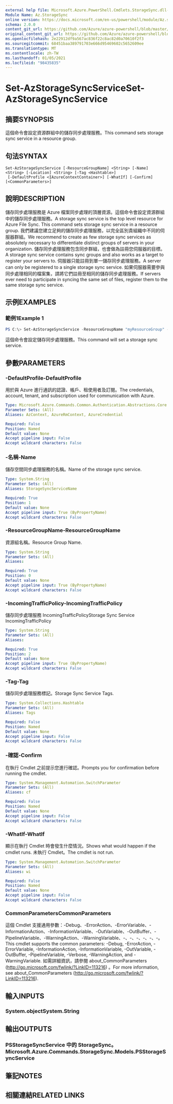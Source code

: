 ```yaml
---
external help file: Microsoft.Azure.PowerShell.Cmdlets.StorageSync.dll-Help.xml
Module Name: Az.StorageSync
online version: https://docs.microsoft.com/en-us/powershell/module/Az.storagesync/set-Azstoragesyncservice
schema: 2.0.0
content_git_url: https://github.com/Azure/azure-powershell/blob/master/src/StorageSync/StorageSync/help/Set-AzStorageSyncService.md
original_content_git_url: https://github.com/Azure/azure-powershell/blob/master/src/StorageSync/StorageSync/help/Set-AzStorageSyncService.md
ms.openlocfilehash: 2e22912df9a567ac836f22c8ac82d0a70610f2f3
ms.sourcegitcommit: 68451baa389791703e666d95469602c5652609ee
ms.translationtype: MT
ms.contentlocale: zh-TW
ms.lasthandoff: 01/05/2021
ms.locfileid: "98435835"
---
```

# <span data-ttu-id="c0c4c-101">Set-AzStorageSyncService</span><span class="sxs-lookup"><span data-stu-id="c0c4c-101">Set-AzStorageSyncService</span></span>

## <span data-ttu-id="c0c4c-102">摘要</span><span class="sxs-lookup"><span data-stu-id="c0c4c-102">SYNOPSIS</span></span>
<span data-ttu-id="c0c4c-103">這個命令會設定資源群組中的儲存同步處理服務。</span><span class="sxs-lookup"><span data-stu-id="c0c4c-103">This command sets storage sync service in a resource group.</span></span>

## <span data-ttu-id="c0c4c-104">句法</span><span class="sxs-lookup"><span data-stu-id="c0c4c-104">SYNTAX</span></span>

```
Set-AzStorageSyncService [-ResourceGroupName] <String> [-Name] <String> [-Location] <String> [-Tag <Hashtable>]
 [-DefaultProfile <IAzureContextContainer>] [-WhatIf] [-Confirm] [<CommonParameters>]
```

## <span data-ttu-id="c0c4c-105">說明</span><span class="sxs-lookup"><span data-stu-id="c0c4c-105">DESCRIPTION</span></span>
<span data-ttu-id="c0c4c-106">儲存同步處理服務是 Azure 檔案同步處理的頂層資源。這個命令會設定資源群組中的儲存同步處理服務。</span><span class="sxs-lookup"><span data-stu-id="c0c4c-106">A storage sync service is the top level resource for Azure File Sync. This command sets storage sync service in a resource group.</span></span> <span data-ttu-id="c0c4c-107">我們建議您建立足夠的儲存同步處理服務，以完全區別貴組織中不同的伺服器群組。</span><span class="sxs-lookup"><span data-stu-id="c0c4c-107">We recommend to create as few storage sync services as absolutely necessary to differentiate distinct groups of servers in your organization.</span></span> <span data-ttu-id="c0c4c-108">儲存同步處理服務包含同步群組，也會做為註冊您伺服器的目標。</span><span class="sxs-lookup"><span data-stu-id="c0c4c-108">A storage sync service contains sync groups and also works as a target to register your servers to.</span></span> <span data-ttu-id="c0c4c-109">伺服器只能註冊到單一儲存同步處理服務。</span><span class="sxs-lookup"><span data-stu-id="c0c4c-109">A server can only be registered to a single storage sync service.</span></span> <span data-ttu-id="c0c4c-110">如果伺服器需要參與同步處理相同的檔案集，請將它們註冊至相同的儲存同步處理服務。</span><span class="sxs-lookup"><span data-stu-id="c0c4c-110">If servers ever need to participate in syncing the same set of files, register them to the same storage sync service.</span></span>

## <span data-ttu-id="c0c4c-111">示例</span><span class="sxs-lookup"><span data-stu-id="c0c4c-111">EXAMPLES</span></span>

### <span data-ttu-id="c0c4c-112">範例1</span><span class="sxs-lookup"><span data-stu-id="c0c4c-112">Example 1</span></span>
```powershell
PS C:\> Set-AzStorageSyncService -ResourceGroupName "myResourceGroup" -StorageSyncServiceName "myStorageSyncServiceName" -IncomingTrafficPolicy "AllowAllTraffic"
```

<span data-ttu-id="c0c4c-113">這個命令會設定儲存同步處理服務。</span><span class="sxs-lookup"><span data-stu-id="c0c4c-113">This command will set a storage sync service.</span></span>

## <span data-ttu-id="c0c4c-114">參數</span><span class="sxs-lookup"><span data-stu-id="c0c4c-114">PARAMETERS</span></span>

### <span data-ttu-id="c0c4c-115">-DefaultProfile</span><span class="sxs-lookup"><span data-stu-id="c0c4c-115">-DefaultProfile</span></span>
<span data-ttu-id="c0c4c-116">用於與 Azure 進行通訊的認證、帳戶、租使用者及訂閱。</span><span class="sxs-lookup"><span data-stu-id="c0c4c-116">The credentials, account, tenant, and subscription used for communication with Azure.</span></span>

```yaml
Type: Microsoft.Azure.Commands.Common.Authentication.Abstractions.Core.IAzureContextContainer
Parameter Sets: (All)
Aliases: AzContext, AzureRmContext, AzureCredential

Required: False
Position: Named
Default value: None
Accept pipeline input: False
Accept wildcard characters: False
```
### <span data-ttu-id="c0c4c-117">-名稱</span><span class="sxs-lookup"><span data-stu-id="c0c4c-117">-Name</span></span>
<span data-ttu-id="c0c4c-118">儲存空間同步處理服務的名稱。</span><span class="sxs-lookup"><span data-stu-id="c0c4c-118">Name of the storage sync service.</span></span>

```yaml
Type: System.String
Parameter Sets: (All)
Aliases: StorageSyncServiceName

Required: True
Position: 1
Default value: None
Accept pipeline input: True (ByPropertyName)
Accept wildcard characters: False
```

### <span data-ttu-id="c0c4c-119">-ResourceGroupName</span><span class="sxs-lookup"><span data-stu-id="c0c4c-119">-ResourceGroupName</span></span>
<span data-ttu-id="c0c4c-120">資源組名稱。</span><span class="sxs-lookup"><span data-stu-id="c0c4c-120">Resource Group Name.</span></span>

```yaml
Type: System.String
Parameter Sets: (All)
Aliases:

Required: True
Position: 0
Default value: None
Accept pipeline input: True (ByPropertyName)
Accept wildcard characters: False
```

### <span data-ttu-id="c0c4c-121">-IncomingTrafficPolicy</span><span class="sxs-lookup"><span data-stu-id="c0c4c-121">-IncomingTrafficPolicy</span></span>
<span data-ttu-id="c0c4c-122">儲存同步處理服務 IncomingTrafficPolicy</span><span class="sxs-lookup"><span data-stu-id="c0c4c-122">Storage Sync Service IncomingTrafficPolicy</span></span>

```yaml
Type: System.String
Parameter Sets: (All)
Aliases:

Required: True
Position: 2
Default value: None
Accept pipeline input: True (ByPropertyName)
Accept wildcard characters: False
```

### <span data-ttu-id="c0c4c-123">-Tag</span><span class="sxs-lookup"><span data-stu-id="c0c4c-123">-Tag</span></span>
<span data-ttu-id="c0c4c-124">儲存同步處理服務標記。</span><span class="sxs-lookup"><span data-stu-id="c0c4c-124">Storage Sync Service Tags.</span></span>

```yaml
Type: System.Collections.Hashtable
Parameter Sets: (All)
Aliases: Tags

Required: False
Position: Named
Default value: None
Accept pipeline input: False
Accept wildcard characters: False
```

### <span data-ttu-id="c0c4c-125">-確認</span><span class="sxs-lookup"><span data-stu-id="c0c4c-125">-Confirm</span></span>
<span data-ttu-id="c0c4c-126">在執行 Cmdlet 之前提示您進行確認。</span><span class="sxs-lookup"><span data-stu-id="c0c4c-126">Prompts you for confirmation before running the cmdlet.</span></span>

```yaml
Type: System.Management.Automation.SwitchParameter
Parameter Sets: (All)
Aliases: cf

Required: False
Position: Named
Default value: None
Accept pipeline input: False
Accept wildcard characters: False
```

### <span data-ttu-id="c0c4c-127">-WhatIf</span><span class="sxs-lookup"><span data-stu-id="c0c4c-127">-WhatIf</span></span>
<span data-ttu-id="c0c4c-128">顯示在執行 Cmdlet 時會發生什麼情況。</span><span class="sxs-lookup"><span data-stu-id="c0c4c-128">Shows what would happen if the cmdlet runs.</span></span> <span data-ttu-id="c0c4c-129">未執行 Cmdlet。</span><span class="sxs-lookup"><span data-stu-id="c0c4c-129">The cmdlet is not run.</span></span>

```yaml
Type: System.Management.Automation.SwitchParameter
Parameter Sets: (All)
Aliases: wi

Required: False
Position: Named
Default value: None
Accept pipeline input: False
Accept wildcard characters: False
```

### <span data-ttu-id="c0c4c-130">CommonParameters</span><span class="sxs-lookup"><span data-stu-id="c0c4c-130">CommonParameters</span></span>
<span data-ttu-id="c0c4c-131">這個 Cmdlet 支援通用參數：-Debug、-ErrorAction、-ErrorVariable、-InformationAction、-InformationVariable、-OutVariable、-OutBuffer、-PipelineVariable、-WarningAction、-WarningVariable、-、-、-、-、-、-。</span><span class="sxs-lookup"><span data-stu-id="c0c4c-131">This cmdlet supports the common parameters: -Debug, -ErrorAction, -ErrorVariable, -InformationAction, -InformationVariable, -OutVariable, -OutBuffer, -PipelineVariable, -Verbose, -WarningAction, and -WarningVariable.</span></span> <span data-ttu-id="c0c4c-132">如需詳細資訊，請參閱 about_CommonParameters (http://go.microsoft.com/fwlink/?LinkID=113216) 。</span><span class="sxs-lookup"><span data-stu-id="c0c4c-132">For more information, see about_CommonParameters (http://go.microsoft.com/fwlink/?LinkID=113216).</span></span>

## <span data-ttu-id="c0c4c-133">輸入</span><span class="sxs-lookup"><span data-stu-id="c0c4c-133">INPUTS</span></span>

### <span data-ttu-id="c0c4c-134">System.object</span><span class="sxs-lookup"><span data-stu-id="c0c4c-134">System.String</span></span>

## <span data-ttu-id="c0c4c-135">輸出</span><span class="sxs-lookup"><span data-stu-id="c0c4c-135">OUTPUTS</span></span>

### <span data-ttu-id="c0c4c-136">PSStorageSyncService 中的 StorageSync。</span><span class="sxs-lookup"><span data-stu-id="c0c4c-136">Microsoft.Azure.Commands.StorageSync.Models.PSStorageSyncService</span></span>

## <span data-ttu-id="c0c4c-137">筆記</span><span class="sxs-lookup"><span data-stu-id="c0c4c-137">NOTES</span></span>

## <span data-ttu-id="c0c4c-138">相關連結</span><span class="sxs-lookup"><span data-stu-id="c0c4c-138">RELATED LINKS</span></span>
